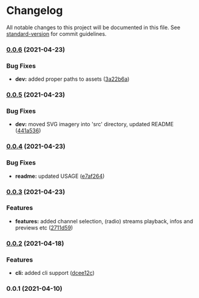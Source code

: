 # Changelog

All notable changes to this project will be documented in this file. See [standard-version](https://github.com/conventional-changelog/standard-version) for commit guidelines.

### [0.0.6](https://github.com/OnkelTem/ts-zello-player/compare/v0.0.5...v0.0.6) (2021-04-23)


### Bug Fixes

* **dev:** added proper paths to assets ([3a22b6a](https://github.com/OnkelTem/ts-zello-player/commit/3a22b6a761390fb5ee64a68dd5c362d67170c142))

### [0.0.5](https://github.com/OnkelTem/ts-zello-player/compare/v0.0.4...v0.0.5) (2021-04-23)


### Bug Fixes

* **dev:** moved SVG imagery into 'src' directory, updated README ([441a536](https://github.com/OnkelTem/ts-zello-player/commit/441a536dc7293c7b7dccfe8f304eeadc51f9aa85))

### [0.0.4](https://github.com/OnkelTem/ts-zello-player/compare/v0.0.3...v0.0.4) (2021-04-23)


### Bug Fixes

* **readme:** updated USAGE ([e7af264](https://github.com/OnkelTem/ts-zello-player/commit/e7af2647fae6365b767179f38aee33baa5c16689))

### [0.0.3](https://github.com/OnkelTem/ts-zello-player/compare/v0.0.2...v0.0.3) (2021-04-23)


### Features

* **features:** added channel selection, (radio) streams playback, infos and previews etc ([2711d59](https://github.com/OnkelTem/ts-zello-player/commit/2711d590575bc1f95f1c937d57d05968ae0ae64c))

### [0.0.2](https://github.com/OnkelTem/ts-zello-player/compare/v0.0.1...v0.0.2) (2021-04-18)


### Features

* **cli:** added cli support ([dcee12c](https://github.com/OnkelTem/ts-zello-player/commit/dcee12ca78ff6c25136685754677a526fe356887))

### 0.0.1 (2021-04-10)
